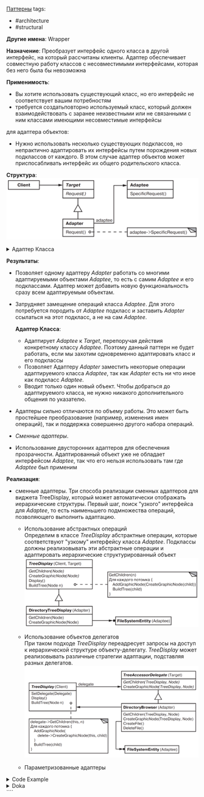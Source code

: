 [Паттерны](../../Patterns.md)
tags:

- #architecture
- #structural

**Другие имена**: Wrapper

**Назначение**: Преобразует интерфейс одного класса в другой интерфейс, на который рассчитаны клиенты. Адаптер обеспечивает совместную работу классов с несовместимыми интерфейсами, которая без него была бы невозможна

**Применимость**:

- Вы хотите использовать существующий класс, но его интерфейс не соответствует вашим потребностям
- требуется создатьповторно используемый класс, который должен взаимодействовать с заранее неизвестными или не связанными с ним классами имеющими несовместимые интерфейсы

для адаптера объектов:

- Нужно использовать несколько существующих подклассов, но непрактично адаптировать их интерфейсы путем порождения новых подклассов от каждого. В этом случае адаптер объектов может приспосабливать интерфейс их общего родительского класса.

**Структура**:
![Adapter](./Adapter.png)

<details>
  <summary>Адаптер Класса</summary>
  
  использует множественное наследование для адаптации одного интерфейса к другому.
  ![Adapter](./ClassAdapter.png)
</details>

**Результаты**:

- Позволяет одному адаптеру _Adapter_ работать со многими адаптируемыми объектами _Adaptee_, то есть с самим _Adaptee_ и его подклассами. Адаптер может добавить новую функциональность сразу всем адаптируемым объектам.
- Затрудняет замещение операций класса _Adaptee_. Для этого потребуется породить от _Adaptee_ подкласс и заставить _Adapter_ ссылаться на этот подкласс, а не на сам _Adaptee_.

  **Адаптер Класса**:

  - Адаптирует _Adaptee_ к _Target_, перепоручая действия конкретному классу _Adaptee_. Поэтому данный паттерн не будет работать, если мы захотим одновременно адаптировать класс и его подклассы
  - Позволяет Адаптеру _Adapter_ заместить некоторые операции адаптируемого класса _Adaptee_, так как _Adapter_ есть ни что иное как подкласс _Adaptee_.
  - Вводит только один новый объект. Чтобы добраться до адаптируемого класса, не нужно никакого дополнительного общения по указателю.

- Адаптеры сильно отличаются по объему работы. Это может быть простейшее преобразование (например, изменения имен операций), так и поддержка совершенно другого набора операций.
- _Сменные адаптеры_.
- Использование двусторонних адаптеров для обеспечения прозрачности. Адаптированный объект уже не обладает интерфейсом _Adaptee_, так что его нельзя использовать там где _Adaptee_ был применим

**Реализация**:

- сменные адаптеры. Три способа реализации сменных адаптеров для виджета TreeDisplay, который может автоматически отображать иерархические структуры.
  Первый шаг, поиск "узкого" интерфейса для _Adaptee_, то есть наименьшего подмножества операций, позволяющего выполнить адаптацию.

  - Использование абстрактных операций  
    Определим в классе _TreeDisplay_ абстрактные операции, которые соответствуют "узкому" интерфейсу класса _Adaptee_. Подклассы должны реализовывать эти абстрактные операции и адаптировать иерархические структурированный объект
    ![Pluggable Adapter With Abstract Operations](./PluggableAdapterWithAbstractOperations.png)
  - Использование объектов делегатов  
    При таком подходе _TreeDisplay_ переадресует запросы на доступ к иерархической структуре объекту-делегату. _TreeDisplay_ может реализовывать различные стратегии адаптации, подставляя разных делегатов.
    ![PluggableAdapterByDelegates](./PluggableAdapterByDelegates.png)

  - Параметризованные адаптеры

<details>
  <summary>Code Example</summary>
  
  ```js
  class Shape { // Target
    constructor() {}
    boundingBox(bottomLeftPoint, topRightPoint) {
      throw new Error('Shape.boundingBox is not implemented');
    }
    createManipulator() {
      throw new Error('Shape.createManipulator is not implemented');
    }
  }
  class TextView { // Adaptee
    constructor() {
      this.x = 1;
      this.y = 2;
      this.width = 3;
      this.height = 4;
    }
    getOrigin() {
      return { x: this.x, y: this.y };
    }
    getExtent() {
      return { width: this.width, height: this.height };
    }
    isEmpty() {
      return this.width === 0 || this.height === 0;
    }
  }
  class TextShape extends Shape { // Adapter
    constructor(textView) {
    super();
    this.textView = textView;
    }
    boundingBox() {
    const { x: bottom, y: left } = this.textView.getOrigin();
    const { width, height } = this.textView.getExtent();
        return {
          bottomLeft: new Point(bottom, left),
          topRight: new Point(bottom + height, left + width),
        };
    }
    createManipulator() {
    return new TextManipulator();
    }
  }
  ```

</details>

<details>
<summary>Doka</summary>
Адаптер — помогает сделать не совместимое API совместимым и использовать его.

```js
// Преобразует из snake_case в camelCase
function responseToWantedAdapter(response) {
	return response.entries.map((entry) => ({
		userName: entry.user_name,
		email: entry.email_address,
		id: entry.ID,
	}));
}
```

</details>
````
